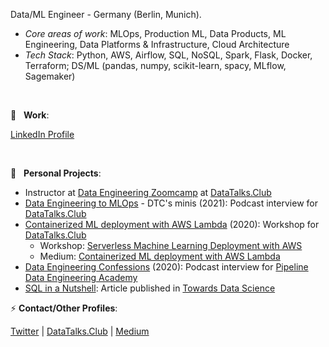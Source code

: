 Data/ML Engineer - Germany (Berlin, Munich).
- *Core areas of work*: MLOps, Production ML, Data Products, ML Engineering, Data Platforms & Infrastructure, Cloud Architecture
- *Tech Stack*: Python, AWS, Airflow, SQL, NoSQL, Spark, Flask, Docker, Terraform; DS/ML (pandas, numpy, scikit-learn, spacy, MLflow, Sagemaker)

<br>

💼 &nbsp; **Work**:

[LinkedIn Profile](https://linkedin.com/in/vaidyasejal)

<br>

📢 &nbsp; **Personal Projects**:

- Instructor at [Data Engineering Zoomcamp](https://github.com/DataTalksClub/data-engineering-zoomcamp) at [DataTalks.Club](https://datatalks.club/)
- [Data Engineering to MLOps](https://youtu.be/CJmzTa6mA6E) - DTC's minis (2021): Podcast interview for [DataTalks.Club](https://datatalks.club/)
- [Containerized ML deployment with AWS Lambda](https://datatalks.club/blog/ml-deployment-lambda.html) (2020): Workshop for [DataTalks.Club](https://datatalks.club/)
  - Workshop: [Serverless Machine Learning Deployment with AWS](https://www.youtube.com/watch?v=79B8AOKkpho)
  - Medium: [Containerized ML deployment with AWS Lambda](https://sejalv.medium.com/containerized-ml-deployment-with-aws-lambda-680540fb92f4)
- [Data Engineering Confessions](https://www.dataengineering.academy/pipeline-data-engineering-academy-blog/idataengineer-confessions-interview-003) (2020): Podcast interview for [Pipeline Data Engineering Academy](https://www.dataengineering.academy/)
- [SQL in a Nutshell](https://towardsdatascience.com/sql-in-a-nutshell-part-1-basic-real-world-scenarios-33a25ba8d220): Article published in [Towards Data Science](https://towardsdatascience.com)

⚡ **Contact/Other Profiles**:

[Twitter](https://twitter.com/sejalv_) | [DataTalks.Club](https://datatalks.club/people/sejalvaidya.html) | [Medium](https://medium.com/@sejalv)
